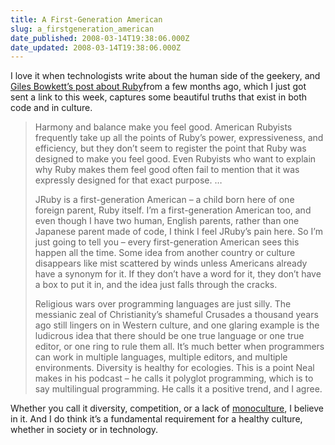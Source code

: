 ```yaml
---
title: A First-Generation American
slug: a_firstgeneration_american
date_published: 2008-03-14T19:38:06.000Z
date_updated: 2008-03-14T19:38:06.000Z
---
```


I love it when technologists write about the human side of the geekery, and [Giles Bowkett’s post about Ruby](https://web.archive.org/web/20071127193248/http://gilesbowkett.blogspot.com/2007/11/why-i-program-in-ruby-and-maybe-why-you.html)from a few months ago, which I just got sent a link to this week, captures some beautiful truths that exist in both code and in culture.

> Harmony and balance make you feel good. American Rubyists frequently take up all the points of Ruby’s power, expressiveness, and efficiency, but they don’t seem to register the point that Ruby was designed to make you feel good. Even Rubyists who want to explain why Ruby makes them feel good often fail to mention that it was expressly designed for that exact purpose. …
> 
> JRuby is a first-generation American – a child born here of one foreign parent, Ruby itself. I’m a first-generation American too, and even though I have two human, English parents, rather than one Japanese parent made of code, I think I feel JRuby’s pain here. So I’m just going to tell you – every first-generation American sees this happen all the time. Some idea from another country or culture disappears like mist scattered by winds unless Americans already have a synonym for it. If they don’t have a word for it, they don’t have a box to put it in, and the idea just falls through the cracks.
> 
> Religious wars over programming languages are just silly. The messianic zeal of Christianity’s shameful Crusades a thousand years ago still lingers on in Western culture, and one glaring example is the ludicrous idea that there should be one true language or one true editor, or one ring to rule them all. It’s much better when programmers can work in multiple languages, multiple editors, and multiple environments. Diversity is healthy for ecologies. This is a point Neal makes in his podcast – he calls it polyglot programming, which is to say multilingual programming. He calls it a positive trend, and I agree.

Whether you call it diversity, competition, or a lack of [monoculture](/2006/12/monoculture-mania), I believe in it. And I do think it’s a fundamental requirement for a healthy culture, whether in society or in technology.
